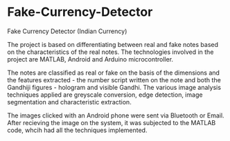 # Fake-Currency-Detector
Fake Currency Detector (Indian Currency)

The project is based on differentiating between real and fake notes based on the characteristics of the real notes. The technologies involved in the project are MATLAB, Android and Arduino microcontroller.

The notes are classified as real or fake on the basis of the dimensions and the features extracted - the number script written on the note and both the Gandhiji figures - hologram and visible Gandhi. The various image analysis techniques applied are greyscale conversion, edge detection, image segmentation and characteristic extraction.

The images clicked with an Android phone were sent via Bluetooth or Email. After recieving the image on the system, it was subjected to the MATLAB code, whcih had all the techniques implemented.
